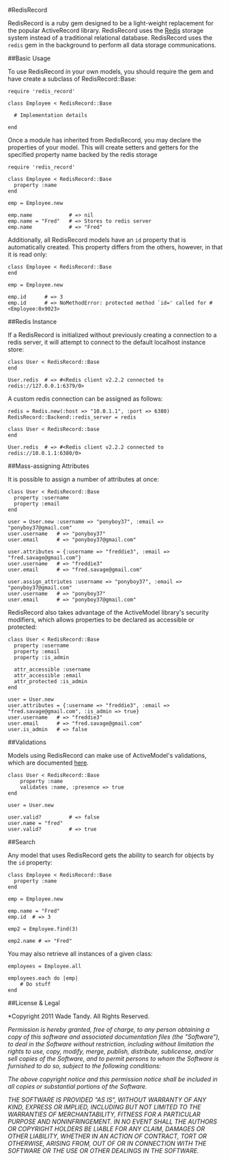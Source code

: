 #RedisRecord

RedisRecord is a ruby gem designed to be a light-weight replacement for the popular ActiveRecord library.  RedisRecord uses the [Redis](http://redis.io) storage system instead of a traditional relational database. RedisRecord uses the `redis` gem in the background to perform all data storage communications.

##Basic Usage

To use RedisRecord in your own models, you should require the gem and have create a subclass of RedisRecord::Base:

    require 'redis_record'

    class Employee < RedisRecord::Base

      # Implementation details

    end

Once a module has inherited from RedisRecord, you may declare the properties of your model.  This will create setters and getters for the specified property name backed by the redis storage

    require 'redis_record'

    class Employee < RedisRecord::Base
      property :name
    end

    emp = Employee.new

    emp.name            # => nil
    emp.name = "Fred"   # => Stores to redis server
    emp.name            # => "Fred"

Additionally, all RedisRecord models have an `id` property that is automatically created.  This property differs from the others, however, in that it is read only:

    class Employee < RedisRecord::Base
    end

    emp = Employee.new
    
    emp.id      # => 3
    emp.id      # => NoMethodError: protected method `id=' called for #<Employee:0x9023>

##Redis Instance

If a RedisRecord is initialized without previously creating a connection to a redis server, it will attempt to connect to the default localhost instance store:

    class User < RedisRecord::Base
    end

    User.redis  # => #<Redis client v2.2.2 connected to redis://127.0.0.1:6379/0>

A custom redis connection can be assigned as follows:

    redis = Redis.new(:host => "10.0.1.1", :port => 6380)
    RedisRecord::Backend::redis_server = redis

    class User < RedisRecord::base
    end

    User.redis  # => #<Redis client v2.2.2 connected to redis://10.0.1.1:6380/0>

##Mass-assigning Attributes

It is possible to assign a number of attributes at once:

    class User < RedisRecord::Base
      property :username
      property :email
    end

    user = User.new :username => "ponyboy37", :email => "ponyboy37@gmail.com"
    user.username   # => "ponyboy37"
    user.email      # => "ponyboy37@gmail.com"

    user.attributes = {:username => "freddie3", :email => "fred.savage@gmail.com"}
    user.username   # => "freddie3"
    user.email      # => "fred.savage@gmail.com"

    user.assign_attriutes :username => "ponyboy37", :email => "ponyboy37@gmail.com"
    user.username   # => "ponyboy37"
    user.email      # => "ponyboy37@gmail.com"

RedisRecord also takes advantage of the ActiveModel library's security modifiers, which allows properties to be declared as accessible or protected:

    class User < RedisRecord::Base
      property :username
      property :email
      property :is_admin

      attr_accessible :username
      attr_accessible :email
      attr_protected :is_admin
    end

    user = User.new
    user.attributes = {:username => "freddie3", :email => "fred.savage@gmail.com", :is_admin => true}
    user.username   # => "freddie3"
    user.email      # => "fred.savage@gmail.com"
    user.is_admin   # => false 
    
##Validations

Models using RedisRecord can make use of ActiveModel's validations, which are documented [here](http://guides.rubyonrails.org/active_record_validations_callbacks.html).

    class User < RedisRecord::Base
        property :name
        validates :name, :presence => true
    end

    user = User.new

    user.valid?         # => false
    user.name = "fred"
    user.valid?         # => true

##Search

Any model that uses RedisRecord gets the ability to search for objects by the `id` property:

    class Employee < RedisRecord::Base
      property :name
    end

    emp = Employee.new

    emp.name = "Fred"   
    emp.id  # => 3

    emp2 = Employee.find(3)

    emp2.name # => "Fred"

You may also retrieve all instances of a given class:

    employees = Employee.all

    employees.each do |emp|
        # Do stuff
    end

##License & Legal

*Copyright 2011 Wade Tandy.  All Rights Reserved.

*Permission is hereby granted, free of charge, to any person obtaining a copy of this software and associated documentation files (the "Software"), to deal in the Software without restriction, including without limitation the rights to use, copy, modify, merge, publish, distribute, sublicense, and/or sell copies of the Software, and to permit persons to whom the Software is furnished to do so, subject to the following conditions:*

*The above copyright notice and this permission notice shall be included in all copies or substantial portions of the Software.*

*THE SOFTWARE IS PROVIDED "AS IS", WITHOUT WARRANTY OF ANY KIND, EXPRESS OR IMPLIED, INCLUDING BUT NOT LIMITED TO THE WARRANTIES OF MERCHANTABILITY, FITNESS FOR A PARTICULAR PURPOSE AND NONINFRINGEMENT. IN NO EVENT SHALL THE AUTHORS OR COPYRIGHT HOLDERS BE LIABLE FOR ANY CLAIM, DAMAGES OR OTHER LIABILITY, WHETHER IN AN ACTION OF CONTRACT, TORT OR OTHERWISE, ARISING FROM, OUT OF OR IN CONNECTION WITH THE SOFTWARE OR THE USE OR OTHER DEALINGS IN THE SOFTWARE.*
